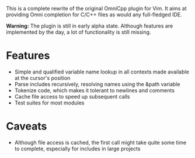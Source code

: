 This is a complete rewrite of the original OmniCpp plugin for Vim. It
aims at providing Omni completion for C/C++ files as would any
full-fledged IDE.

**Warning:** The plugin is still in early alpha state. Although features
are implemented by the day, a lot of functionality is still missing.

Features
========
- Simple and qualified variable name lookup in all contexts made
available at the cursor's position
- Parse includes recursively, resolving names using the &path variable
- Tokenize code, which makes it tolerant to newlines and comments
- Cache file access to speed up subsequent calls
- Test suites for most modules

Caveats
=======
- Although file access is cached, the first call might take quite some
time to complete, especially for includes in large projects
